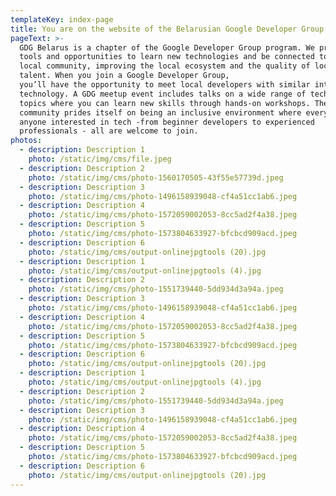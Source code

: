 ```yaml
---
templateKey: index-page
title: You are on the website of the Belarusian Google Developer Group
pageText: >-
  GDG Belarus is a chapter of the Google Developer Group program. We provide
  tools and opportunities to learn new technologies and be connected to the
  local community, improving the local ecosystem and the quality of local
  talent. When you join a Google Developer Group,                            
  you’ll have the opportunity to meet local developers with similar interests in
  technology. A GDG meetup event includes talks on a wide range of technical
  topics where you can learn new skills through hands-on workshops. The
  community prides itself on being an inclusive environment where everyone and
  anyone interested in tech -from beginner developers to experienced
  professionals - all are welcome to join.
photos:
  - description: Description 1
    photo: /static/img/cms/file.jpeg
  - description: Description 2
    photo: /static/img/cms/photo-1560170505-43f55e57739d.jpeg
  - description: Description 3
    photo: /static/img/cms/photo-1496158939048-cf4a51cc1ab6.jpeg
  - description: Description 4
    photo: /static/img/cms/photo-1572059002053-8cc5ad2f4a38.jpeg
  - description: Description 5
    photo: /static/img/cms/photo-1573804633927-bfcbcd909acd.jpeg
  - description: Description 6
    photo: /static/img/cms/output-onlinejpgtools (20).jpg
  - description: Description 1
    photo: /static/img/cms/output-onlinejpgtools (4).jpg
  - description: Description 2
    photo: /static/img/cms/photo-1551739440-5dd934d3a94a.jpeg
  - description: Description 3
    photo: /static/img/cms/photo-1496158939048-cf4a51cc1ab6.jpeg
  - description: Description 4
    photo: /static/img/cms/photo-1572059002053-8cc5ad2f4a38.jpeg
  - description: Description 5
    photo: /static/img/cms/photo-1573804633927-bfcbcd909acd.jpeg
  - description: Description 6
    photo: /static/img/cms/output-onlinejpgtools (20).jpg
  - description: Description 1
    photo: /static/img/cms/output-onlinejpgtools (4).jpg
  - description: Description 2
    photo: /static/img/cms/photo-1551739440-5dd934d3a94a.jpeg
  - description: Description 3
    photo: /static/img/cms/photo-1496158939048-cf4a51cc1ab6.jpeg
  - description: Description 4
    photo: /static/img/cms/photo-1572059002053-8cc5ad2f4a38.jpeg
  - description: Description 5
    photo: /static/img/cms/photo-1573804633927-bfcbcd909acd.jpeg
  - description: Description 6
    photo: /static/img/cms/output-onlinejpgtools (20).jpg
---
```

